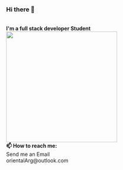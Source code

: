<style>img {width:300px; height: 300px;}</style>
### Hi there 👋
<br>
<strong>I'm a full stack developer Student </strong>

<img src="https://scontent-eze1-1.xx.fbcdn.net/v/t1.0-9/125126466_102592101672236_6581619416672609404_n.jpg?_nc_cat=101&ccb=2&_nc_sid=09cbfe&_nc_ohc=MH0jxOBVjlgAX_u1grQ&_nc_ht=scontent-eze1-1.xx&oh=6152ebb2a6b3ad7799f79d0f7051ce7c&oe=5FD635B0" alt="" />
<br>
<strong>📫 How to reach me:</strong> <br>Send me an Email <br> orientalArg@outlook.com

<!--
**orientalArg/orientalArg** is a ✨ _special_ ✨ repository because its `README.md` (this file) appears on your GitHub profile.

Here are some ideas to get you started:

- 🔭 I’m currently working on ...
- 🌱 I’m currently learning ...
- 👯 I’m looking to collaborate on ...
- 🤔 I’m looking for help with ...
- 💬 Ask me about ...
- 📫 How to reach me: ...
- 😄 Pronouns: ...
- ⚡ Fun fact: ...
-->
